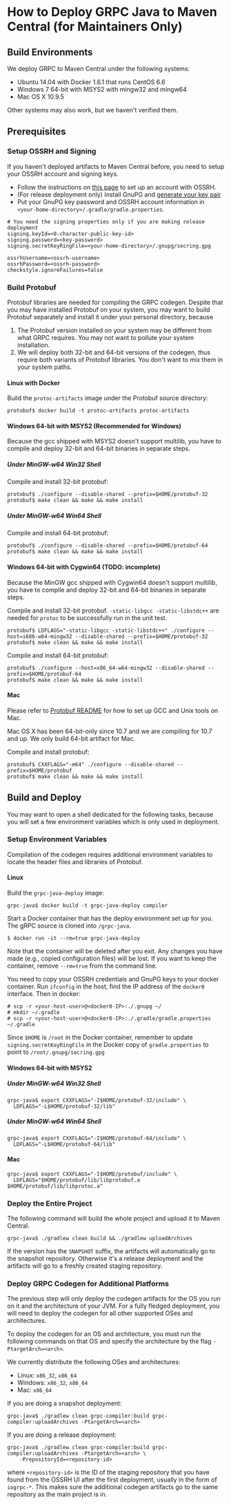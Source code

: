 How to Deploy GRPC Java to Maven Central (for Maintainers Only)
===============================================================

Build Environments
------------------
We deploy GRPC to Maven Central under the following systems:
- Ubuntu 14.04 with Docker 1.6.1 that runs CentOS 6.6
- Windows 7 64-bit with MSYS2 with mingw32 and mingw64
- Mac OS X 10.9.5

Other systems may also work, but we haven't verified them.

Prerequisites
-------------

### Setup OSSRH and Signing

If you haven't deployed artifacts to Maven Central before, you need to setup
your OSSRH account and signing keys.
- Follow the instructions on [this
  page](http://central.sonatype.org/pages/ossrh-guide.html) to set up an
  account with OSSRH.
- (For release deployment only) Install GnuPG and [generate your key
  pair](https://www.gnupg.org/documentation/howtos.html)
- Put your GnuPG key password and OSSRH account information in
  ``<your-home-directory>/.gradle/gradle.properties``.

```
# You need the signing properties only if you are making release deployment
signing.keyId=<8-character-public-key-id>
signing.password=<key-password>
signing.secretKeyRingFile=<your-home-directory>/.gnupg/secring.gpg

ossrhUsername=<ossrh-username>
ossrhPassword=<ossrh-password>
checkstyle.ignoreFailures=false
```

### Build Protobuf
Protobuf libraries are needed for compiling the GRPC codegen. Despite that you
may have installed Protobuf on your system, you may want to build Protobuf
separately and install it under your personal directory, because

1. The Protobuf version installed on your system may be different from what
   GRPC requires. You may not want to pollute your system installation.
2. We will deploy both 32-bit and 64-bit versions of the codegen, thus require
   both variants of Protobuf libraries. You don't want to mix them in your
   system paths.


#### Linux with Docker
Build the ``protoc-artifacts`` image under the Protobuf source directory:
```
protobuf$ docker build -t protoc-artifacts protoc-artifacts
```

#### Windows 64-bit with MSYS2 (Recommended for Windows)
Because the gcc shipped with MSYS2 doesn't support multilib, you have to
compile and deploy 32-bit and 64-bit binaries in separate steps.

##### Under MinGW-w64 Win32 Shell
Compile and install 32-bit protobuf:
```
protobuf$ ./configure --disable-shared --prefix=$HOME/protobuf-32
protobuf$ make clean && make && make install
```

##### Under MinGW-w64 Win64 Shell
Compile and install 64-bit protobuf:
```
protobuf$ ./configure --disable-shared --prefix=$HOME/protobuf-64
protobuf$ make clean && make && make install
```


#### Windows 64-bit with Cygwin64 (TODO: incomplete)
Because the MinGW gcc shipped with Cygwin64 doesn't support multilib, you have
to compile and deploy 32-bit and 64-bit binaries in separate steps.

Compile and install 32-bit protobuf. ``-static-libgcc -static-libstdc++`` are
needed for ``protoc`` to be successfully run in the unit test.
```
protobuf$ LDFLAGS="-static-libgcc -static-libstdc++" ./configure --host=i686-w64-mingw32 --disable-shared --prefix=$HOME/protobuf-32
protobuf$ make clean && make && make install
```

Compile and install 64-bit protobuf:
```
protobuf$ ./configure --host=x86_64-w64-mingw32 --disable-shared --prefix=$HOME/protobuf-64
protobuf$ make clean && make && make install
```


#### Mac
Please refer to [Protobuf
README](https://github.com/google/protobuf/blob/master/README.md) for how to
set up GCC and Unix tools on Mac.

Mac OS X has been 64-bit-only since 10.7 and we are compiling for 10.7 and up.
We only build 64-bit artifact for Mac.

Compile and install protobuf:
```
protobuf$ CXXFLAGS="-m64" ./configure --disable-shared --prefix=$HOME/protobuf
protobuf$ make clean && make && make install
```

Build and Deploy
----------------
You may want to open a shell dedicated for the following tasks, because you
will set a few environment variables which is only used in deployment.


### Setup Environment Variables

Compilation of the codegen requires additional environment variables to locate
the header files and libraries of Protobuf.

#### Linux
Build the ``grpc-java-deploy`` image:
```
grpc-java$ docker build -t grpc-java-deploy compiler
```

Start a Docker container that has the deploy environment set up for you. The
gRPC source is cloned into ``/grpc-java``.
```
$ docker run -it --rm=true grpc-java-deploy
```
Note that the container will be deleted after you exit. Any changes you have
made (e.g., copied configuration files) will be lost. If you want to keep the
container, remove ``--rm=true`` from the command line.

You need to copy your OSSRH credentials and GnuPG keys to your docker container.
Run ``ifconfig`` in the host, find the IP address of the ``docker0`` interface.
Then in docker:
```
# scp -r <your-host-user>@<docker0-IP>:./.gnupg ~/
# mkdir ~/.gradle
# scp -r <your-host-user>@<docker0-IP>:./.gradle/gradle.properties ~/.gradle
```

Since ``$HOME`` is ``/root`` in the Docker container, remember to update
``signing.secretKeyRingFile`` in the Docker copy of ``gradle.properties`` to
point to ``/root/.gnupg/secring.gpg``

#### Windows 64-bit with MSYS2

##### Under MinGW-w64 Win32 Shell

```
grpc-java$ export CXXFLAGS="-I$HOME/protobuf-32/include" \
  LDFLAGS="-L$HOME/protobuf-32/lib"
```

##### Under MinGW-w64 Win64 Shell
```
grpc-java$ export CXXFLAGS="-I$HOME/protobuf-64/include" \
  LDFLAGS="-L$HOME/protobuf-64/lib"
```


#### Mac
```
grpc-java$ export CXXFLAGS="-I$HOME/protobuf/include" \
  LDFLAGS="$HOME/protobuf/lib/libprotobuf.a $HOME/protobuf/lib/libprotoc.a"
```



### Deploy the Entire Project

The following command will build the whole project and upload it to Maven
Central.
```
grpc-java$ ./gradlew clean build && ./gradlew uploadArchives
```

If the version has the ``SNAPSHOT`` suffix, the artifacts will automatically
go to the snapshot repository. Otherwise it's a release deployment and the
artifacts will go to a freshly created staging repository.


### Deploy GRPC Codegen for Additional Platforms
The previous step will only deploy the codegen artifacts for the OS you run on
it and the architecture of your JVM. For a fully fledged deployment, you will
need to deploy the codegen for all other supported OSes and architectures.

To deploy the codegen for an OS and architecture, you must run the following
commands on that OS and specify the architecture by the flag ``-PtargetArch=<arch>``.

We currently distribute the following OSes and architectures:
- Linux: ``x86_32``, ``x86_64``
- Windows: ``x86_32``, ``x86_64``
- Mac: ``x86_64``

If you are doing a snapshot deployment:
```
grpc-java$ ./gradlew clean grpc-compiler:build grpc-compiler:uploadArchives -PtargetArch=<arch>
```

If you are doing a release deployment:
```
grpc-java$ ./gradlew clean grpc-compiler:build grpc-compiler:uploadArchives -PtargetArch=<arch> \
    -PrepositoryId=<repository-id>
```
where ``<repository-id>`` is the ID of the staging repository that you have
found from the OSSRH UI after the first deployment, usually in the form of
``iogrpc-*``. This makes sure the additional codegen artifacts go to the same
repository as the main project is in.

